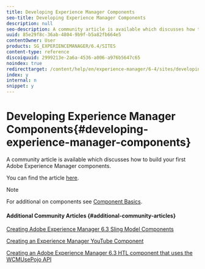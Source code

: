 ```yaml
---
title: Developing Experience Manager Components
seo-title: Developing Experience Manager Components
description: null
seo-description: A community article is available which discusses how to build your first Adobe Experience Manager components.
uuid: 85e29f8c-36ab-4804-9b9f-b5a82fb664e5
contentOwner: User
products: SG_EXPERIENCEMANAGER/6.4/SITES
content-type: reference
discoiquuid: 2999213e-2a6a-4536-a006-a976b5647c65
noindex: true
redirecttarget: /content/help/en/experience-manager/6-4/sites/developing/using/components-basics
index: y
internal: n
snippet: y
---
```


# Developing Experience Manager Components{#developing-experience-manager-components}

A community article is available which discusses how to build your first Adobe Experience Manager components.

You can find the article [here](/content/help/en/experience-manager/using/aem63_components).

>[!NOTE]
>
>For additional on components see [Component Basics](../../../sites/developing/using/components-basics.md).

#### Additional Community Articles {#additional-community-articles}

[Creating Adobe Experience Manager 6.3 Sling Model Components](/content/help/en/experience-manager/using/aem63_slingmodel)

[Creating an Experience Manager YouTube Component](/content/help/en/experience-manager/using/aem63_htl_youtube)

[Creating an Adobe Experience Manager 6.3 HTL component that uses the WCMUsePojo API](/content/help/en/experience-manager/using/aem63_htl)
